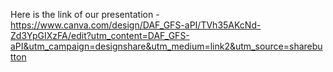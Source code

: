Here is the link of our presentation - https://www.canva.com/design/DAF_GFS-aPI/TVh35AKcNd-Zd3YpGIXzFA/edit?utm_content=DAF_GFS-aPI&utm_campaign=designshare&utm_medium=link2&utm_source=sharebutton
